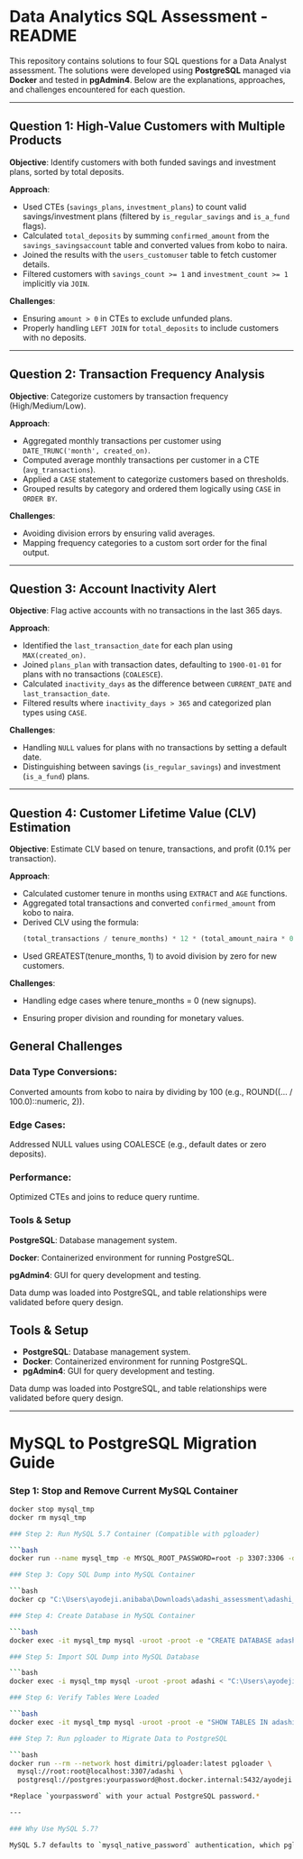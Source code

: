# Data Analytics SQL Assessment - README

This repository contains solutions to four SQL questions for a Data Analyst assessment. The solutions were developed using **PostgreSQL** managed via **Docker** and tested in **pgAdmin4**. Below are the explanations, approaches, and challenges encountered for each question.

---

## **Question 1: High-Value Customers with Multiple Products**  
**Objective**: Identify customers with both funded savings and investment plans, sorted by total deposits.  

**Approach**:  
- Used CTEs (`savings_plans`, `investment_plans`) to count valid savings/investment plans (filtered by `is_regular_savings` and `is_a_fund` flags).  
- Calculated `total_deposits` by summing `confirmed_amount` from the `savings_savingsaccount` table and converted values from kobo to naira.  
- Joined the results with the `users_customuser` table to fetch customer details.  
- Filtered customers with `savings_count >= 1` and `investment_count >= 1` implicitly via `JOIN`.  

**Challenges**:  
- Ensuring `amount > 0` in CTEs to exclude unfunded plans.  
- Properly handling `LEFT JOIN` for `total_deposits` to include customers with no deposits.  

---

## **Question 2: Transaction Frequency Analysis**  
**Objective**: Categorize customers by transaction frequency (High/Medium/Low).  

**Approach**:  
- Aggregated monthly transactions per customer using `DATE_TRUNC('month', created_on)`.  
- Computed average monthly transactions per customer in a CTE (`avg_transactions`).  
- Applied a `CASE` statement to categorize customers based on thresholds.  
- Grouped results by category and ordered them logically using `CASE` in `ORDER BY`.  

**Challenges**:  
- Avoiding division errors by ensuring valid averages.  
- Mapping frequency categories to a custom sort order for the final output.  

---

## **Question 3: Account Inactivity Alert**  
**Objective**: Flag active accounts with no transactions in the last 365 days.  

**Approach**:  
- Identified the `last_transaction_date` for each plan using `MAX(created_on)`.  
- Joined `plans_plan` with transaction dates, defaulting to `1900-01-01` for plans with no transactions (`COALESCE`).  
- Calculated `inactivity_days` as the difference between `CURRENT_DATE` and `last_transaction_date`.  
- Filtered results where `inactivity_days > 365` and categorized plan types using `CASE`.  

**Challenges**:  
- Handling `NULL` values for plans with no transactions by setting a default date.  
- Distinguishing between savings (`is_regular_savings`) and investment (`is_a_fund`) plans.  

---

## **Question 4: Customer Lifetime Value (CLV) Estimation**  
**Objective**: Estimate CLV based on tenure, transactions, and profit (0.1% per transaction).  

**Approach**:  
- Calculated customer tenure in months using `EXTRACT` and `AGE` functions.  
- Aggregated total transactions and converted `confirmed_amount` from kobo to naira.  
- Derived CLV using the formula:  
  ```sql
  (total_transactions / tenure_months) * 12 * (total_amount_naira * 0.001 / total_transactions)

- Used GREATEST(tenure_months, 1) to avoid division by zero for new customers.

**Challenges**: 

- Handling edge cases where tenure_months = 0 (new signups).

- Ensuring proper division and rounding for monetary values.

## General Challenges

### **Data Type Conversions**:
Converted amounts from kobo to naira by dividing by 100 (e.g., ROUND((... / 100.0)::numeric, 2)).

### **Edge Cases**:
Addressed NULL values using COALESCE (e.g., default dates or zero deposits).

### **Performance**:
Optimized CTEs and joins to reduce query runtime.

### **Tools & Setup**
**PostgreSQL**: Database management system.

**Docker**: Containerized environment for running PostgreSQL.

**pgAdmin4**: GUI for query development and testing.

Data dump was loaded into PostgreSQL, and table relationships were validated before query design.

## **Tools & Setup**  

- **PostgreSQL**: Database management system.  
- **Docker**: Containerized environment for running PostgreSQL.  
- **pgAdmin4**: GUI for query development and testing.  

Data dump was loaded into PostgreSQL, and table relationships were validated before query design.

---

# MySQL to PostgreSQL Migration Guide

### Step 1: Stop and Remove Current MySQL Container

```bash
docker stop mysql_tmp
docker rm mysql_tmp

### Step 2: Run MySQL 5.7 Container (Compatible with pgloader)

```bash
docker run --name mysql_tmp -e MYSQL_ROOT_PASSWORD=root -p 3307:3306 -d mysql:5.7

### Step 3: Copy SQL Dump into MySQL Container

```bash
docker cp "C:\Users\ayodeji.anibaba\Downloads\adashi_assessment\adashi_assessment.sql" mysql_tmp:/tmp/adashi_assessment.sql

### Step 4: Create Database in MySQL Container

```bash
docker exec -it mysql_tmp mysql -uroot -proot -e "CREATE DATABASE adashi;"

### Step 5: Import SQL Dump into MySQL Database

```bash
docker exec -i mysql_tmp mysql -uroot -proot adashi < "C:\Users\ayodeji.anibaba\Downloads\adashi_assessment\adashi_assessment.sql"

### Step 6: Verify Tables Were Loaded

```bash
docker exec -it mysql_tmp mysql -uroot -proot -e "SHOW TABLES IN adashi;"

### Step 7: Run pgloader to Migrate Data to PostgreSQL

```bash
docker run --rm --network host dimitri/pgloader:latest pgloader \
  mysql://root:root@localhost:3307/adashi \
  postgresql://postgres:yourpassword@host.docker.internal:5432/ayodeji

*Replace `yourpassword` with your actual PostgreSQL password.*

---

### Why Use MySQL 5.7?

MySQL 5.7 defaults to `mysql_native_password` authentication, which pgloader supports fully, avoiding the “unsupported authentication” error encountered with MySQL 8+.



